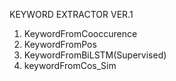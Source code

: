 KEYWORD EXTRACTOR VER.1

1. KeywordFromCooccurence
2. KeywordFromPos
3. KeywordFromBiLSTM(Supervised)
4. keywordFromCos_Sim
